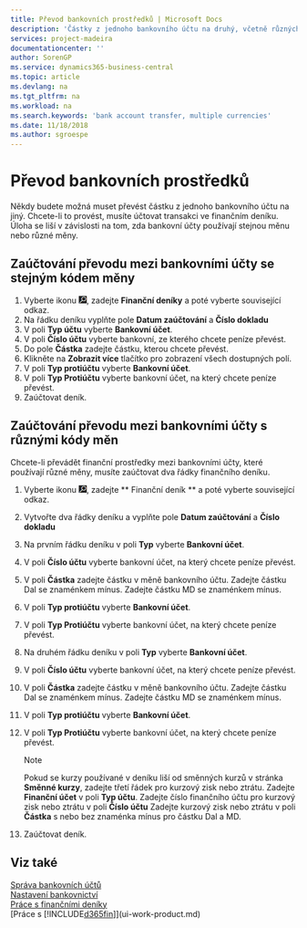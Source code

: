 ```yaml
---
title: Převod bankovních prostředků | Microsoft Docs
description: 'Částky z jednoho bankovního účtu na druhý, včetně různých měn, můžete převést zaúčtováním transakce do finančního deníku.'
services: project-madeira
documentationcenter: ''
author: SorenGP
ms.service: dynamics365-business-central
ms.topic: article
ms.devlang: na
ms.tgt_pltfrm: na
ms.workload: na
ms.search.keywords: 'bank account transfer, multiple currencies'
ms.date: 11/18/2018
ms.author: sgroespe
---
```

# <a name="transfer-bank-funds"></a>Převod bankovních prostředků
Někdy budete možná muset převést částku z jednoho bankovního účtu na jiný. Chcete-li to provést, musíte účtovat transakci ve finančním deníku. Úloha se liší v závislosti na tom, zda bankovní účty používají stejnou měnu nebo různé měny.

## <a name="to-post-a-transfer-between-bank-accounts-with-the-same-currency-code"></a>Zaúčtování převodu mezi bankovními účty se stejným kódem měny
1. Vyberte ikonu ![Žárovky, která otevře funkci Řekněte mi](media/ui-search/search_small.png "Řekněte mi, co chcete dělat"), zadejte **Finanční deníky** a poté vyberte související odkaz.
2. Na řádku deníku vyplňte pole **Datum zaúčtování** a **Číslo dokladu**
3. V poli **Typ účtu** vyberte **Bankovní účet**.
4. V poli **Číslo účtu** vyberte bankovní, ze kterého chcete peníze převést.
5. Do pole **Částka** zadejte částku, kterou chcete převést.
6. Klikněte na **Zobrazit více** tlačítko pro zobrazení všech dostupných polí.
7. V poli **Typ protiúčtu** vyberte **Bankovní účet**.
8. V poli **Typ Protiúčtu** vyberte bankovní účet, na který chcete peníze převést.
9. Zaúčtovat deník.

## <a name="to-post-a-transfer-between-bank-accounts-with-different-currency-codes"></a>Zaúčtování převodu mezi bankovními účty s různými kódy měn
Chcete-li převádět finanční prostředky mezi bankovními účty, které používají různé měny, musíte zaúčtovat dva řádky finančního deníku.

1. Vyberte ikonu ![Žárovky, která otevře funkci Řekněte mi](media/ui-search/search_small.png "Řekněte mi, co chcete dělat"), zadejte ** Finanční deník ** a poté vyberte související odkaz.
2. Vytvořte dva řádky deníku a vyplňte pole **Datum zaúčtování** a **Číslo dokladu**
3. Na prvním řádku deníku v poli **Typ** vyberte **Bankovní účet**.
4. V poli **Číslo účtu** vyberte bankovní účet, na který chcete peníze převést.
5. V poli **Částka** zadejte částku v měně bankovního účtu. Zadejte částku Dal se znaménkem mínus. Zadejte částku MD se znaménkem mínus.
6. V poli **Typ protiúčtu** vyberte **Bankovní účet**.
7. V poli **Typ Protiúčtu** vyberte bankovní účet, na který chcete peníze převést.
8. Na druhém řádku deníku v poli **Typ** vyberte **Bankovní účet**.
9. V poli **Číslo účtu** vyberte bankovní účet, na který chcete peníze převést.
10. V poli **Částka** zadejte částku v měně bankovního účtu. Zadejte částku Dal se znaménkem mínus. Zadejte částku MD se znaménkem mínus.
11. V poli **Typ protiúčtu** vyberte **Bankovní účet**.  
12. V poli **Typ Protiúčtu** vyberte bankovní účet, na který chcete peníze převést.

    > [!NOTE]  
    > Pokud se kurzy používané v deníku liší od směnných kurzů v stránka **Směnné kurzy**, zadejte třetí řádek pro kurzový zisk nebo ztrátu. Zadejte **Finanční účet** v poli **Typ účtu**. Zadejte číslo finančního účtu pro kurzový zisk nebo ztrátu v poli **Číslo účtu** Zadejte kurzový zisk nebo ztrátu v poli **Částka** s nebo bez znaménka mínus pro částku Dal a MD.
13. Zaúčtovat deník.

## <a name="see-also"></a>Viz také
[Správa bankovních účtů](bank-manage-bank-accounts.md)  
[Nastavení bankovnictví](bank-setup-banking.md)  
[Práce s finančními deníky](ui-work-general-journals.md)  
[Práce s [!INCLUDE[d365fin](includes/d365fin_md.md)]](ui-work-product.md)

